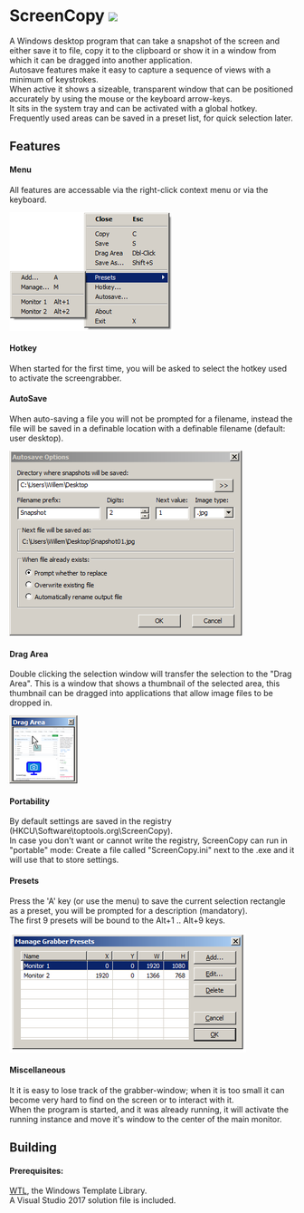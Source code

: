 # ScreenCopy <img src="ScreenCopy/res/ScreenCopy.ico" width="48">
A Windows desktop program that can take a snapshot of the screen and either save it to file, copy it to the clipboard or show it in a window from which it can be dragged into another application.  
Autosave features make it easy to capture a sequence of views with a minimum of keystrokes.  
When active it shows a sizeable, transparent window that can be positioned accurately by using the mouse or the keyboard arrow-keys.  
It sits in the system tray and can be activated with a global hotkey.  
Frequently used areas can be saved in a preset list, for quick selection later.  

## Features
#### Menu
All features are accessable via the right-click context menu or via the keyboard.

![Menu](images/menu.png)
#### Hotkey
When started for the first time, you will be asked to select the hotkey used to activate the screengrabber.

#### AutoSave
When auto-saving a file you will not be prompted for a filename, instead the file will be saved in a definable location with a definable filename (default: user desktop).

![Autosave](images/autosave.png)
#### Drag Area
Double clicking the selection window will transfer the selection to the "Drag Area".
This is a window that shows a thumbnail of the selected area, this thumbnail can be dragged into applications that allow image files to be dropped in.

![Drag Area](images/dragarea.png)
#### Portability
By default settings are saved in the registry (HKCU\Software\toptools.org\ScreenCopy).  
In case you don't want or cannot write the registry, ScreenCopy can run in "portable" mode:
Create a file called "ScreenCopy.ini" next to the .exe and it will use that to store settings.

#### Presets
Press the 'A' key (or use the menu) to save the current selection rectangle as a preset, you will be prompted for a description (mandatory).  
The first 9 presets will be bound to the Alt+1 .. Alt+9 keys.

![Presets](images/presetmanager.png)
#### Miscellaneous
It it is easy to lose track of the grabber-window; when it is too small it can become very hard to find on the screen or to interact with it.  
When the program is started, and it was already running, it will activate the running instance and move it's window to the center of the main monitor.

## Building
#### Prerequisites:
[WTL](https://sourceforge.net/projects/wtl/), the Windows Template Library.  
A Visual Studio 2017 solution file is included.

